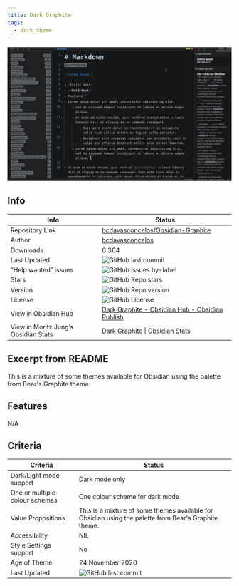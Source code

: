 ```yaml
---
title: Dark Graphite
tags:
  - dark_theme
---
```


![Dark Graphite Theme Screenshot](https://raw.githubusercontent.com/bcdavasconcelos/Obsidian-Graphite/refs/heads/master/graphite.png)

## Info

|Info|Status|
|---|---|
|Repository Link|[bcdavasconcelos/Obsidian-Graphite](https://github.com/bcdavasconcelos/Obsidian-Graphite)|
|Author|[bcdavasconcelos](https://github.com/bcdavasconcelos)|
|Downloads|6 364|
|Last Updated|![GitHub last commit](https://img.shields.io/github/last-commit/bcdavasconcelos/Obsidian-Graphite?color=573E7A&amp;label=last%20update&amp;logo=github&amp;style=for-the-badge)|
|“Help wanted” issues|![GitHub issues by-label](https://img.shields.io/github/issues/bcdavasconcelos/Obsidian-Graphite/help%20wanted?color=573E7A&amp;logo=github&amp;style=for-the-badge)|
|Stars|![GitHub Repo stars](https://img.shields.io/github/stars/bcdavasconcelos/Obsidian-Graphite?color=573E7A&amp;logo=github&amp;style=for-the-badge)|
|Version|![GitHub Repo version](https://img.shields.io/github/v/release/bcdavasconcelos/Obsidian-Graphite?color=573E7A&amp;logo=github&amp;style=for-the-badge&sort=semver)|
|License|![GitHub License](https://img.shields.io/github/license/bcdavasconcelos/Obsidian-Graphite?style=for-the-badge)|
|View in Obsidian Hub|[Dark Graphite - Obsidian Hub - Obsidian Publish](https://publish.obsidian.md/hub/02+-+Community+Expansions/02.05+All+Community+Expansions/Themes/Dark+Graphite)|
|View in Moritz Jung’s Obsidian Stats|[Dark Graphite \| Obsidian Stats](https://www.moritzjung.dev/obsidian-stats/themes/dark-graphite/)|

## Excerpt from README

This is a mixture of some themes available for Obsidian using the palette from Bear's Graphite theme.

## Features

N/A

## Criteria

|Criteria|Status|
|---|---|
|Dark/Light mode support|Dark mode only|
|One or multiple colour schemes|One colour scheme for dark mode|
|Value Propositions|This is a mixture of some themes available for Obsidian using the palette from Bear's Graphite theme.|
|Accessibility|NIL|
|Style Settings support|No|
|Age of Theme|24 November 2020|
|Last Updated|![GitHub last commit](https://img.shields.io/github/last-commit/bcdavasconcelos/Obsidian-Graphite?color=573E7A&amp;label=last%20update&amp;logo=github&amp;style=for-the-badge)|
